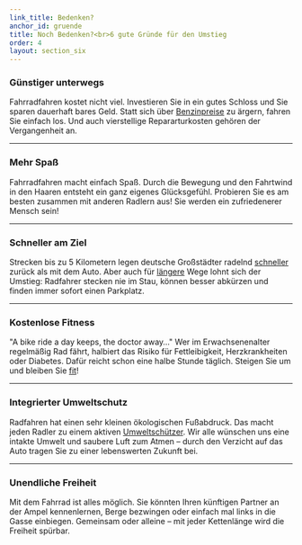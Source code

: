 ```yaml
---
link_title: Bedenken?
anchor_id: gruende
title: Noch Bedenken?<br>6 gute Gründe für den Umstieg
order: 4
layout: section_six
---
```


### Günstiger unterwegs
Fahrradfahren kostet nicht viel. Investieren Sie in ein gutes Schloss und Sie sparen dauerhaft bares Geld. Statt sich über [Benzinpreise](http://www.zukunft-mobilitaet.net/2487/strassenverkehr/die-wahren-kosten-eines-kilometers-autofahrt/) zu ärgern, fahren Sie einfach los. Und auch vierstellige Repararturkosten gehören der Vergangenheit an.

***

### Mehr Spaß
Fahrradfahren macht einfach Spaß. Durch die Bewegung und den Fahrtwind in den Haaren entsteht ein ganz eigenes Glücksgefühl. Probieren Sie es am besten zusammen mit anderen Radlern aus! Sie werden ein zufriedenerer Mensch sein!

***

### Schneller am Ziel
Strecken bis zu 5 Kilometern legen deutsche Großstädter radelnd [schneller](http://www.umweltbundesamt.de/themen/verkehr-laerm/nachhaltige-mobilitaet/radverkehr#textpart-2) zurück als mit dem Auto. Aber auch für [längere](http://www.urbanist-magazin.de/2015/06/das-konzept-der-effektiven-geschwindigkeit/) Wege lohnt sich der Umstieg: Radfahrer stecken nie im Stau, können besser abkürzen und finden immer sofort einen Parkplatz.

***

### Kostenlose Fitness
"A bike ride a day keeps, the doctor away…"
Wer im Erwachsenenalter regelmäßig Rad fährt, halbiert das Risiko für Fettleibigkeit, Herzkrankheiten oder Diabetes. Dafür reicht schon eine halbe Stunde täglich. Steigen Sie um und bleiben Sie [fit](http://www.adfc.de/gesundheit/gesund-bleiben/die-effekte-regelmaessigen-radfahrens/seite-1-die-effekte-regelmaessigen-radfahrens-8211-uebersicht)!

***

### Integrierter Umweltschutz
Radfahren hat einen sehr kleinen ökologischen Fußabdruck. Das macht jeden Radler zu einem aktiven [Umweltschützer](http://www.umweltbundesamt.de/themen/verkehr-laerm/nachhaltige-mobilitaet/radverkehr#textpart-4). Wir alle wünschen uns eine intakte Umwelt und saubere Luft zum Atmen – durch den Verzicht auf das Auto tragen Sie zu einer lebenswerten Zukunft bei.

***

### Unendliche Freiheit
Mit dem Fahrrad ist alles möglich. Sie könnten Ihren künftigen Partner an der Ampel kennenlernen, Berge bezwingen oder einfach mal links in die Gasse einbiegen. Gemeinsam oder alleine – mit jeder Kettenlänge wird die Freiheit spürbar.
